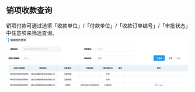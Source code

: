 ## 销项收款查询
销项付款可通过选填「收款单位」/「付款单位」/「收款订单编号」/「审批状态」中任意项来筛选查询。  
![图片](../../.vuepress/public/images/payment/payment4.png) 